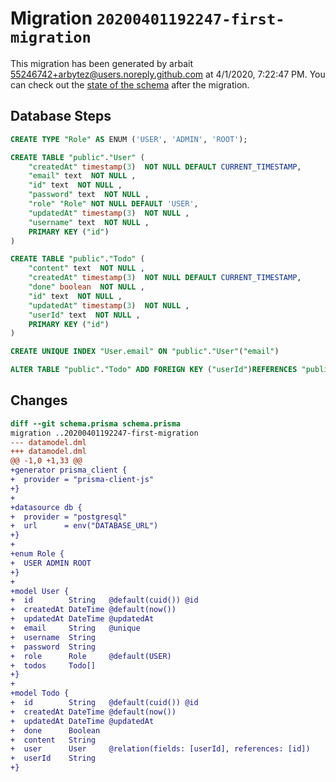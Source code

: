 # Migration `20200401192247-first-migration`

This migration has been generated by arbait <55246742+arbytez@users.noreply.github.com> at 4/1/2020, 7:22:47 PM.
You can check out the [state of the schema](./schema.prisma) after the migration.

## Database Steps

```sql
CREATE TYPE "Role" AS ENUM ('USER', 'ADMIN', 'ROOT');

CREATE TABLE "public"."User" (
    "createdAt" timestamp(3)  NOT NULL DEFAULT CURRENT_TIMESTAMP,
    "email" text  NOT NULL ,
    "id" text  NOT NULL ,
    "password" text  NOT NULL ,
    "role" "Role" NOT NULL DEFAULT 'USER',
    "updatedAt" timestamp(3)  NOT NULL ,
    "username" text  NOT NULL ,
    PRIMARY KEY ("id")
) 

CREATE TABLE "public"."Todo" (
    "content" text  NOT NULL ,
    "createdAt" timestamp(3)  NOT NULL DEFAULT CURRENT_TIMESTAMP,
    "done" boolean  NOT NULL ,
    "id" text  NOT NULL ,
    "updatedAt" timestamp(3)  NOT NULL ,
    "userId" text  NOT NULL ,
    PRIMARY KEY ("id")
) 

CREATE UNIQUE INDEX "User.email" ON "public"."User"("email")

ALTER TABLE "public"."Todo" ADD FOREIGN KEY ("userId")REFERENCES "public"."User"("id") ON DELETE CASCADE  ON UPDATE CASCADE
```

## Changes

```diff
diff --git schema.prisma schema.prisma
migration ..20200401192247-first-migration
--- datamodel.dml
+++ datamodel.dml
@@ -1,0 +1,33 @@
+generator prisma_client {
+  provider = "prisma-client-js"
+}
+
+datasource db {
+  provider = "postgresql"
+  url      = env("DATABASE_URL")
+}
+
+enum Role {
+  USER ADMIN ROOT
+}
+
+model User {
+  id        String   @default(cuid()) @id
+  createdAt DateTime @default(now())
+  updatedAt DateTime @updatedAt
+  email     String   @unique
+  username  String
+  password  String
+  role      Role     @default(USER)
+  todos     Todo[]
+}
+
+model Todo {
+  id        String   @default(cuid()) @id
+  createdAt DateTime @default(now())
+  updatedAt DateTime @updatedAt
+  done      Boolean
+  content   String
+  user      User     @relation(fields: [userId], references: [id])
+  userId    String
+}
```


